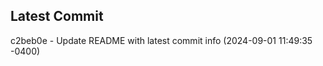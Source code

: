 
## Latest Commit
c2beb0e - Update README with latest commit info (2024-09-01 11:49:35 -0400) <Yunxi-Zhou>
